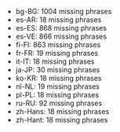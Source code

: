 - bg-BG: 1004 missing phrases
- es-AR: 18 missing phrases
- es-ES: 868 missing phrases
- es-VE: 866 missing phrases
- fi-FI: 863 missing phrases
- fr-FR: 19 missing phrases
- it-IT: 18 missing phrases
- ja-JP: 30 missing phrases
- ko-KR: 18 missing phrases
- nl-NL: 19 missing phrases
- pl-PL: 18 missing phrases
- ru-RU: 92 missing phrases
- zh-Hans: 18 missing phrases
- zh-Hant: 18 missing phrases
